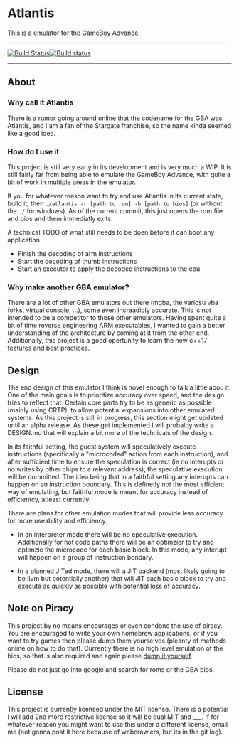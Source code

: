 # Atlantis

This is a emulator for the GameBoy Advance.

-----

[![Build Status](https://travis-ci.org/n3rdswithgame/Atlantis.svg?branch=develop)](https://travis-ci.org/n3rdswithgame/Atlantis)[![Build status](https://ci.appveyor.com/api/projects/status/dbm877lh1ywhudhc/branch/develop?svg=true)](https://ci.appveyor.com/project/n3rdswithgame/atlantis/branch/develop)

-----

## About

### Why call it Atlantis
There is a rumor going around online that the codename for the GBA was Atlantis, and I am a fan of the Stargate franchise, so the name kinda seemed like a good idea.

### How do I use it
This project is still very early in its development and is very much a WIP. It is still fairly far from being able to emulate the GameBoy Advance, with quite a bit of work in multiple areas in the emulator.

If you for whatever reason want to try and use Atlantis in its current state, build it, then `./atlantis -r [path to rom] -b [path to bios]` (or without the `./` for windows). As of the current commit, this just opens the rom file and bios and them immediatly exits.

A technical TODO of what still needs to be doen before it can boot any application

* Finish the decoding of arm instructions
* Start the decoding of thumb instructions
* Start an executor to apply the decoded instructions to the cpu

### Why make another GBA emulator?
There are a lot of other GBA emulators out there (mgba, the variosu vba forks, virtual console, ...), some even increadibly accurate. This is not intended to be a competitor to those other emulators. Having spent quite a bit of time reverse engineering ARM executables, I wanted to gain a better understanding of the architecture by coming at it from the other end. Additionally, this project is a good opertunity to learn the new c++17 features and best practices.

## Design
The end design of this emulator I think is novel enough to talk a little abou it. One of the main goals is to prioritize accuracy over speed, and the design tries to reflect that. Certain core parts try to be as generic as possible (mainly using CRTP), to allow potential expansions into other emulated systems. As this project is still in progress, this section might get updated until an alpha release. As these get implemented I will probalby write a DESIGN.md that will explain a bit more of the technicals of the design. 

In its faithful setting, the guest system will speculatively execute instructions (specifically a "microcoded" action from each instruction), and after sufficient time to ensure the speculation is correct (ie no interupts or no writes by other chips to a relevant address), the speculative execution will be committed. The idea being that in a faithful setting any interupts can happen on an instruction boundary. This is definetly not the most efficient way of emulating, but faithful mode is meant for accuracy instead of efficientcy, atleast currently.

There are plans for other emulation modes that will provide less accuracy for more useability and efficiency.

* In an interpreter mode there will be no epeculative execution. Additionally for hot code paths there will be an optimzier to try and optimzie the microcode for each basic block. In this mode, any interupt will happen on a group of instruction bondary.

* In a planned JITed mode, there will a JIT backend (most likely going to be llvm but potentially another) that will JIT each basic block to try and execute as quickly as possible with potential loss of accuracy. 

## Note on Piracy
This project by no means encourages or even condone the use of piracy. You are encouraged to write your own homebrew applications, or if you want to try games then please dump them yourselves (pleanty of methods online on how to do that). Currently there is no high level emulation of the bios, so that is also required and again please [dump it yourself](https://gist.github.com/MerryMage/797c523724e2dc02ada86a1cfadea3ee).

Please do not just go into google and search for roms or the GBA bios.

## License
This project is currently licensed under the MIT license. There is a potential I will add 2nd more restrictive license so it will be dual MIT and ___. If for whatever reason you might want to use this under a different license, email me (not gonna post it here because of webcrawlers, but its in the git log).
